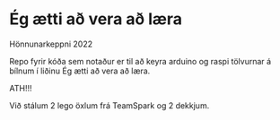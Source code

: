 # Ég ætti að vera að læra
Hönnunarkeppni 2022

Repo fyrir kóða sem notaður er til að keyra arduino og raspi tölvurnar á bílnum í liðinu Ég ætti að vera að læra.

ATH!!!

Við stálum 2 lego öxlum frá TeamSpark og 2 dekkjum.
